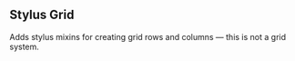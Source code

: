 Stylus Grid
-----------

Adds stylus mixins for creating grid rows and columns — this is not a grid system.